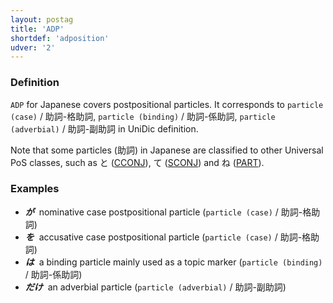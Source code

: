 ```yaml
---
layout: postag
title: 'ADP'
shortdef: 'adposition'
udver: '2'
---
```


### Definition

`ADP` for Japanese covers postpositional particles.  It corresponds to 
`particle (case)` / 助詞-格助詞, `particle (binding)` / 助詞-係助詞, `particle (adverbial)` / 助詞-副助詞
in UniDic definition.

Note that some particles (助詞) in Japanese are classified to other Universal PoS classes, such as と ([CCONJ]()), て ([SCONJ]()) and ね ([PART]()).

### Examples

- _<b>が</b>&nbsp;_ nominative case postpositional particle (`particle (case)` / 助詞-格助詞)
- _<b>を</b>&nbsp;_ accusative case postpositional particle (`particle (case)` / 助詞-格助詞)
- _<b>は</b>&nbsp;_ a binding particle mainly used as a topic marker (`particle (binding)` / 助詞-係助詞)
- _<b>だけ</b>&nbsp;_ an adverbial particle (`particle (adverbial)` / 助詞-副助詞)
<!-- Interlanguage links updated Út zář 29 20:22:56 CEST 2020 -->
